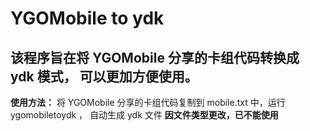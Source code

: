 YGOMobile to ydk
=================
该程序旨在将 YGOMobile 分享的卡组代码转换成 ydk 模式， 可以更加方便使用。
----------
**使用方法：**
将 YGOMobile 分享的卡组代码复制到 mobile.txt 中，运行 ygomobiletoydk ，
自动生成 ydk 文件
**因文件类型更改，已不能使用**
